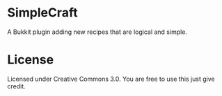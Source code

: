 SimpleCraft
===========

A Bukkit plugin adding new recipes that are logical and simple.


License
===========

Licensed under Creative Commons 3.0. You are free to use this just give credit.